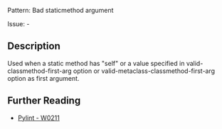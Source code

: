 Pattern: Bad staticmethod argument

Issue: -

## Description

Used when a static method has "self" or a value specified in valid- classmethod-first-arg option or valid-metaclass-classmethod-first-arg option as first argument.

## Further Reading

* [Pylint - W0211](http://pylint-messages.wikidot.com/messages:w0211)